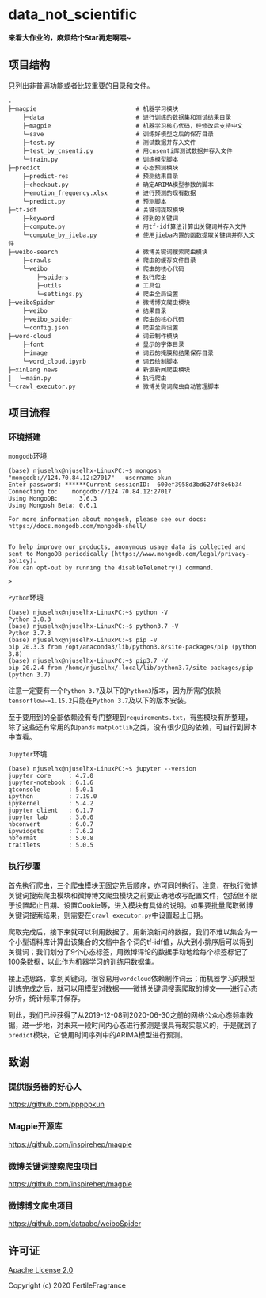 # data_not_scientific

**来看大作业的，麻烦给个Star再走啊喂~**

## 项目结构

只列出非普遍功能或者比较重要的目录和文件。

```
.
├─magpie							# 机器学习模块
	├─data							# 进行训练的数据集和测试结果目录
    ├─magpie						# 机器学习核心代码，经修改后支持中文
    └─save							# 训练好模型之后的保存目录
    ├─test.py						# 测试数据并存入文件
    ├─test_by_cnsenti.py			# 用cnsenti库测试数据并存入文件
    └─train.py						# 训练模型脚本
├─predict							# 心态预测模块
	├─predict-res					# 预测结果目录
    ├─checkout.py					# 确定ARIMA模型参数的脚本
    ├─emotion_frequency.xlsx		# 进行预测的现有数据
    └─predict.py					# 预测脚本
├─tf-idf							# 关键词提取模块
	├─keyword						# 得到的关键词
    ├─compute.py					# 用tf-idf算法计算出关键词并存入文件
    └─compute_by_jieba.py			# 使用jieba内置的函数提取关键词并存入文件
├─weibo-search						# 微博关键词搜索爬虫模块
	├─crawls						# 爬虫的缓存文件目录
    └─weibo							# 爬虫的核心代码
    	├─spiders					# 执行爬虫
    	├─utils						# 工具包
    	└─settings.py				# 爬虫全局设置
├─weiboSpider						# 微博博文爬虫模块
	├─weibo							# 结果目录
    ├─weibo_spider					# 爬虫的核心代码
    └─config.json					# 爬虫全局设置
├─word-cloud						# 词云制作模块
	├─font							# 显示的字体目录
    ├─image							# 词云的掩膜和结果保存目录
    └─word_cloud.ipynb				# 词云绘制脚本
├─xinLang news						# 新浪新闻爬虫模块
│  └─main.py						# 执行爬虫
└─crawl_executor.py					# 微博关键词爬虫自动管理脚本
```

## 项目流程

### 环境搭建

`mongodb`环境

```shell
(base) njuselhx@njuselhx-LinuxPC:~$ mongosh "mongodb://124.70.84.12:27017" --username pkun
Enter password: ******Current sessionID:  600ef3958d3bd627df8e6b34
Connecting to:    mongodb://124.70.84.12:27017
Using MongoDB:      3.6.3
Using Mongosh Beta: 0.6.1

For more information about mongosh, please see our docs: https://docs.mongodb.com/mongodb-shell/


To help improve our products, anonymous usage data is collected and sent to MongoDB periodically (https://www.mongodb.com/legal/privacy-policy).
You can opt-out by running the disableTelemetry() command.

>
```

`Python`环境

```shell
(base) njuselhx@njuselhx-LinuxPC:~$ python -V
Python 3.8.3
(base) njuselhx@njuselhx-LinuxPC:~$ python3.7 -V
Python 3.7.3
(base) njuselhx@njuselhx-LinuxPC:~$ pip -V
pip 20.3.3 from /opt/anaconda3/lib/python3.8/site-packages/pip (python 3.8)
(base) njuselhx@njuselhx-LinuxPC:~$ pip3.7 -V
pip 20.2.4 from /home/njuselhx/.local/lib/python3.7/site-packages/pip (python 3.7)
```

注意一定要有一个`Python 3.7`及以下的`Python3`版本，因为所需的依赖`tensorflow~=1.15.2`只能在`Python 3.7`及以下的版本安装。

至于要用到的全部依赖没有专门整理到`requirements.txt`，有些模块有所整理，除了这些还有常用的如`pands` `matplotlib`之类，没有很少见的依赖，可自行到脚本中查看。

`Jupyter`环境

```shell
(base) njuselhx@njuselhx-LinuxPC:~$ jupyter --version
jupyter core     : 4.7.0
jupyter-notebook : 6.1.6
qtconsole        : 5.0.1
ipython          : 7.19.0
ipykernel        : 5.4.2
jupyter client   : 6.1.7
jupyter lab      : 3.0.0
nbconvert        : 6.0.7
ipywidgets       : 7.6.2
nbformat         : 5.0.8
traitlets        : 5.0.5
```

### 执行步骤

首先执行爬虫，三个爬虫模块无固定先后顺序，亦可同时执行。注意，在执行微博关键词搜索爬虫模块和微博博文爬虫模块之前要正确地改写配置文件，包括但不限于设置起止日期、设置Cookie等，进入模块有具体的说明。如果要批量爬取微博关键词搜索结果，则需要在`crawl_executor.py`中设置起止日期。

爬取完成后，接下来就可以利用数据了。用新浪新闻的数据，我们不难以集合为一个小型语料库计算出该集合的文档中各个词的tf-idf值，从大到小排序后可以得到关键词；我们划分了9个心态标签，用微博评论的数据手动地给每个标签标记了100条数据，以此作为机器学习的训练用数据集。

接上述思路，拿到关键词，很容易用`wordcloud`依赖制作词云；而机器学习的模型训练完成之后，就可以用模型对数据——微博关键词搜索爬取的博文——进行心态分析，统计频率并保存。

到此，我们已经获得了从2019-12-08到2020-06-30之前的网络公众心态频率数据，进一步地，对未来一段时间内心态进行预测是很具有现实意义的，于是就到了`predict`模块，它使用时间序列中的ARIMA模型进行预测。

## 致谢

### 提供服务器的好心人

https://github.com/pppppkun

### Magpie开源库

https://github.com/inspirehep/magpie

### 微博关键词搜索爬虫项目

https://github.com/inspirehep/magpie

### 微博博文爬虫项目

https://github.com/dataabc/weiboSpider

## 许可证

[Apache License 2.0](https://github.com/FertileFragrance/data_not_scientific/blob/main/LICENSE)

Copyright (c) 2020 FertileFragrance